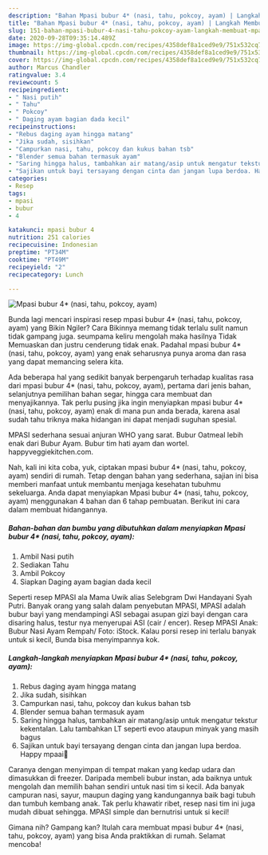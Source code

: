 ```yaml
---
description: "Bahan Mpasi bubur 4* (nasi, tahu, pokcoy, ayam) | Langkah Membuat Mpasi bubur 4* (nasi, tahu, pokcoy, ayam) Yang Enak Dan Lezat"
title: "Bahan Mpasi bubur 4* (nasi, tahu, pokcoy, ayam) | Langkah Membuat Mpasi bubur 4* (nasi, tahu, pokcoy, ayam) Yang Enak Dan Lezat"
slug: 151-bahan-mpasi-bubur-4-nasi-tahu-pokcoy-ayam-langkah-membuat-mpasi-bubur-4-nasi-tahu-pokcoy-ayam-yang-enak-dan-lezat
date: 2020-09-28T09:35:14.489Z
image: https://img-global.cpcdn.com/recipes/4358def8a1ced9e9/751x532cq70/mpasi-bubur-4-nasi-tahu-pokcoy-ayam-foto-resep-utama.jpg
thumbnail: https://img-global.cpcdn.com/recipes/4358def8a1ced9e9/751x532cq70/mpasi-bubur-4-nasi-tahu-pokcoy-ayam-foto-resep-utama.jpg
cover: https://img-global.cpcdn.com/recipes/4358def8a1ced9e9/751x532cq70/mpasi-bubur-4-nasi-tahu-pokcoy-ayam-foto-resep-utama.jpg
author: Marcus Chandler
ratingvalue: 3.4
reviewcount: 5
recipeingredient:
- " Nasi putih"
- " Tahu"
- " Pokcoy"
- " Daging ayam bagian dada kecil"
recipeinstructions:
- "Rebus daging ayam hingga matang"
- "Jika sudah, sisihkan"
- "Campurkan nasi, tahu, pokcoy dan kukus bahan tsb"
- "Blender semua bahan termasuk ayam"
- "Saring hingga halus, tambahkan air matang/asip untuk mengatur tekstur kekentalan. Lalu tambahkan LT seperti evoo ataupun minyak yang masih bagus"
- "Sajikan untuk bayi tersayang dengan cinta dan jangan lupa berdoa. Happy mpaai💙"
categories:
- Resep
tags:
- mpasi
- bubur
- 4

katakunci: mpasi bubur 4 
nutrition: 251 calories
recipecuisine: Indonesian
preptime: "PT34M"
cooktime: "PT49M"
recipeyield: "2"
recipecategory: Lunch

---
```



![Mpasi bubur 4* (nasi, tahu, pokcoy, ayam)](https://img-global.cpcdn.com/recipes/4358def8a1ced9e9/751x532cq70/mpasi-bubur-4-nasi-tahu-pokcoy-ayam-foto-resep-utama.jpg)

Bunda lagi mencari inspirasi resep mpasi bubur 4* (nasi, tahu, pokcoy, ayam) yang Bikin Ngiler? Cara Bikinnya memang tidak terlalu sulit namun tidak gampang juga. seumpama keliru mengolah maka hasilnya Tidak Memuaskan dan justru cenderung tidak enak. Padahal mpasi bubur 4* (nasi, tahu, pokcoy, ayam) yang enak seharusnya punya aroma dan rasa yang dapat memancing selera kita.

Ada beberapa hal yang sedikit banyak berpengaruh terhadap kualitas rasa dari mpasi bubur 4* (nasi, tahu, pokcoy, ayam), pertama dari jenis bahan, selanjutnya pemilihan bahan segar, hingga cara membuat dan menyajikannya. Tak perlu pusing jika ingin menyiapkan mpasi bubur 4* (nasi, tahu, pokcoy, ayam) enak di mana pun anda berada, karena asal sudah tahu triknya maka hidangan ini dapat menjadi suguhan spesial.

MPASI sederhana sesuai anjuran WHO yang sarat. Bubur Oatmeal lebih enak dari Bubur Ayam. Bubur tim hati ayam dan wortel. happyveggiekitchen.com.


Nah, kali ini kita coba, yuk, ciptakan mpasi bubur 4* (nasi, tahu, pokcoy, ayam) sendiri di rumah. Tetap dengan bahan yang sederhana, sajian ini bisa memberi manfaat untuk membantu menjaga kesehatan tubuhmu sekeluarga. Anda dapat menyiapkan Mpasi bubur 4* (nasi, tahu, pokcoy, ayam) menggunakan 4 bahan dan 6 tahap pembuatan. Berikut ini cara dalam membuat hidangannya.

<!--inarticleads1-->

##### Bahan-bahan dan bumbu yang dibutuhkan dalam menyiapkan Mpasi bubur 4* (nasi, tahu, pokcoy, ayam):

1. Ambil  Nasi putih
1. Sediakan  Tahu
1. Ambil  Pokcoy
1. Siapkan  Daging ayam bagian dada kecil


Seperti resep MPASI ala Mama Uwik alias Selebgram Dwi Handayani Syah Putri. Banyak orang yang salah dalam penyebutan MPASI, MPASI adalah bubur bayi yang mendampingi ASI sebagai asupan gizi bayi dengan cara disaring halus, testur nya menyerupai ASI (cair / encer). Resep MPASI Anak: Bubur Nasi Ayam Rempah/ Foto: iStock. Kalau porsi resep ini terlalu banyak untuk si kecil, Bunda bisa menyimpannya kok. 

<!--inarticleads2-->

##### Langkah-langkah menyiapkan Mpasi bubur 4* (nasi, tahu, pokcoy, ayam):

1. Rebus daging ayam hingga matang
1. Jika sudah, sisihkan
1. Campurkan nasi, tahu, pokcoy dan kukus bahan tsb
1. Blender semua bahan termasuk ayam
1. Saring hingga halus, tambahkan air matang/asip untuk mengatur tekstur kekentalan. Lalu tambahkan LT seperti evoo ataupun minyak yang masih bagus
1. Sajikan untuk bayi tersayang dengan cinta dan jangan lupa berdoa. Happy mpaai💙


Caranya dengan menyimpan di tempat makan yang kedap udara dan dimasukkan di freezer. Daripada membeli bubur instan, ada baiknya untuk mengolah dan memilih bahan sendiri untuk nasi tim si kecil. Ada banyak campuran nasi, sayur, maupun daging yang kandungannya baik bagi tubuh dan tumbuh kembang anak. Tak perlu khawatir ribet, resep nasi tim ini juga mudah dibuat sehingga. MPASI simple dan bernutrisi untuk si kecil! 

Gimana nih? Gampang kan? Itulah cara membuat mpasi bubur 4* (nasi, tahu, pokcoy, ayam) yang bisa Anda praktikkan di rumah. Selamat mencoba!
